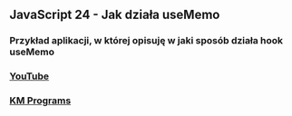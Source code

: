## JavaScript 24 - Jak działa useMemo

### Przykład aplikacji, w której opisuję w jaki sposób działa hook useMemo

### [YouTube](https://youtu.be/aiER72jiWrs)
### [KM Programs](https://km-programs.pl/)
